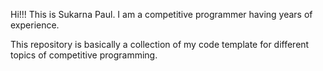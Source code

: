 Hi!!! This is Sukarna Paul. I am a competitive programmer having years of experience.

This repository is basically a collection of my code template for different topics of competitive programming.
